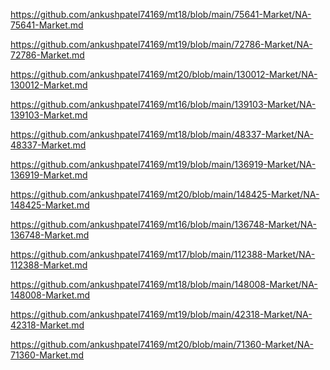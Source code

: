 <p><a href="https://github.com/ankushpatel74169/mt18/blob/main/75641-Market/NA-75641-Market.md">https://github.com/ankushpatel74169/mt18/blob/main/75641-Market/NA-75641-Market.md</a></p><p><a href="https://github.com/ankushpatel74169/mt19/blob/main/72786-Market/NA-72786-Market.md">https://github.com/ankushpatel74169/mt19/blob/main/72786-Market/NA-72786-Market.md</a></p><p><a href="https://github.com/ankushpatel74169/mt20/blob/main/130012-Market/NA-130012-Market.md">https://github.com/ankushpatel74169/mt20/blob/main/130012-Market/NA-130012-Market.md</a></p><p><a href="https://github.com/ankushpatel74169/mt16/blob/main/139103-Market/NA-139103-Market.md">https://github.com/ankushpatel74169/mt16/blob/main/139103-Market/NA-139103-Market.md</a></p><p><a href="https://github.com/ankushpatel74169/mt18/blob/main/48337-Market/NA-48337-Market.md">https://github.com/ankushpatel74169/mt18/blob/main/48337-Market/NA-48337-Market.md</a></p><p><a href="https://github.com/ankushpatel74169/mt19/blob/main/136919-Market/NA-136919-Market.md">https://github.com/ankushpatel74169/mt19/blob/main/136919-Market/NA-136919-Market.md</a></p><p><a href="https://github.com/ankushpatel74169/mt20/blob/main/148425-Market/NA-148425-Market.md">https://github.com/ankushpatel74169/mt20/blob/main/148425-Market/NA-148425-Market.md</a></p><p><a href="https://github.com/ankushpatel74169/mt16/blob/main/136748-Market/NA-136748-Market.md">https://github.com/ankushpatel74169/mt16/blob/main/136748-Market/NA-136748-Market.md</a></p><p><a href="https://github.com/ankushpatel74169/mt17/blob/main/112388-Market/NA-112388-Market.md">https://github.com/ankushpatel74169/mt17/blob/main/112388-Market/NA-112388-Market.md</a></p><p><a href="https://github.com/ankushpatel74169/mt18/blob/main/148008-Market/NA-148008-Market.md">https://github.com/ankushpatel74169/mt18/blob/main/148008-Market/NA-148008-Market.md</a></p><p><a href="https://github.com/ankushpatel74169/mt19/blob/main/42318-Market/NA-42318-Market.md">https://github.com/ankushpatel74169/mt19/blob/main/42318-Market/NA-42318-Market.md</a></p><p><a href="https://github.com/ankushpatel74169/mt20/blob/main/71360-Market/NA-71360-Market.md">https://github.com/ankushpatel74169/mt20/blob/main/71360-Market/NA-71360-Market.md</a></p>

